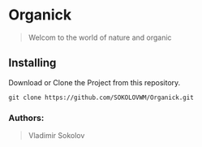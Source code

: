 # Organick

> Welcom to the world of nature and organic

## Installing

Download or Clone the Project from this repository.

    git clone https://github.com/SOKOLOVWM/Organick.git

### Authors:

> Vladimir Sokolov
